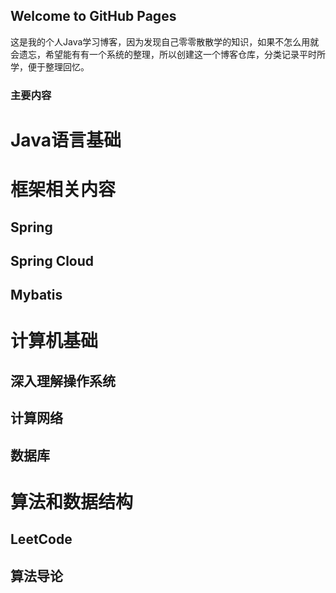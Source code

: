 ## Welcome to GitHub Pages

这是我的个人Java学习博客，因为发现自己零零散散学的知识，如果不怎么用就会遗忘，希望能有有一个系统的整理，所以创建这一个博客仓库，分类记录平时所学，便于整理回忆。

### 主要内容
# Java语言基础

# 框架相关内容
## Spring
## Spring Cloud
## Mybatis

# 计算机基础
## 深入理解操作系统
## 计算网络
## 数据库

# 算法和数据结构
## LeetCode
## 算法导论

